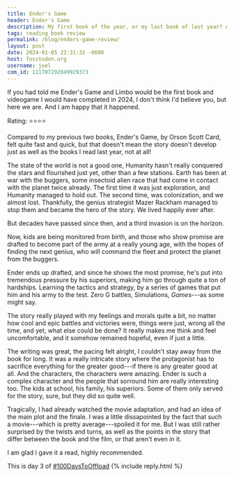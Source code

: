 ```yaml
---
title: Ender's Game
header: Ender's Game
description: My first book of the year, or my last book of last year? A great book regardless of the year!
tags: reading book review
permalink: /blog/enders-game-review/
layout: post
date: 2024-01-05 22:31:32 -0600
host: fosstodon.org
username: joel
com_id: 111707292049929373
---
```


If you had told me Ender's Game and Limbo would be the first book and videogame I would have completed in 2024, I don't think I'd believe you, but here we are. And I am happy that it happened. 

Rating: ⭐⭐⭐⭐

Compared to my previous two books, Ender's Game, by Orson Scott Card, felt quite fast and quick, but that doesn't mean the story doesn't develop just as well as the books I read last year, not at all!

The state of the world is not a good one, Humanity hasn't really conquered the stars and flourished just yet, other than a few stations. Earth has been at war with the buggers, some insectoid alien race that had come in contact with the planet twice already. The first time it was just exploration, and Humanity managed to hold out. The second time, was colonization, and we almost lost. Thankfully, the genius strategist Mazer Rackham managed to stop them and became the hero of the story. We lived happily ever after.

But decades have passed since then, and a third invasion is on the horizon.
 
Now, kids are being monitored from birth, and those who show promise are drafted to become part of the army at a really young age, with the hopes of finding the next genius, who will command the fleet and protect the planet from the buggers. 

Ender ends up drafted, and since he shows the most promise, he's put into tremendous pressure by his superiors, making him go through quite a ton of hardships. Learning the tactics and strategy, by a series of games that put him and his army to the test. Zero G battles, Simulations, *Games*---as some might say.

The story really played with my feelings and morals quite a bit, no matter how cool and epic battles and victories were, things were just, wrong all the time, and yet, what else could be done? It really makes me think and feel uncomfortable, and it somehow remained hopeful, even if just a little.

The writing was great, the pacing felt alright, I couldn't stay away from the book for long. It was a really intricate story where the protagonist has to sacrifice everything for the greater good---if there is any greater good at all. And the characters, the characters were amazing. Ender is such a complex character and the people that sorround him are really interesting too. The kids at school, his family, his superiors. Some of them only served for the story, sure, but they did so quite well.

Tragically, I had already watched the movie adaptation, and had an idea of the main plot and the finale. I was a little dissapointed by the fact that such a movie---which is pretty average---spoiled it for me. But I was still rather surprised by the twists and turns, as well as the points in the story that differ between the book and the film, or that aren't even in it. 

I am glad I gave it a read, highly recommended.

This is day 3 of [#100DaysToOffload](https://100daystooffload.com)
{% include reply.html %}
